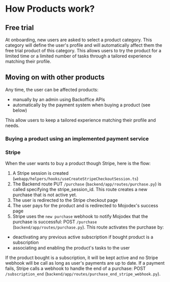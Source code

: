 # How Products work?

## Free trial
At onboarding, new users are asked to select a product category. This category will define the user's profile and will automatically affect them the free trial product of this category.
This allows users to try the product for a limited time or a limited number of tasks through a tailored experience matching their profile.

## Moving on with other products
Any time, the user can be affected products:
- manually by an admin using Backoffice APIs
- automatically by the payment system when buying a product (see below)

This allow users to keep a tailored experience matching their profile and needs.

### Buying a product using an implemented payment service

### Stripe
When the user wants to buy a product though Stripe, here is the flow:

1. A Stripe session is created (`webapp/helpers/hooks/useCreateStripeCheckoutSession.ts`)
2. The Backend route PUT `/purchase` (`backend/app/routes/purchase.py`) is called specifying the stripe_session_id. This route creates a new purchase that is not active yet.
3. The user is redirected to the Stripe checkout page
4. The user pays for the product and is redirected to Mojodex's success page
5. Stripe uses the `new purchase` webhook to notify Mojodex that the purchase is successful: POST `/purchase` (`backend/app/routes/purchase.py`). This route activates the purchase by:
- deactivating any previous active subscription if bought product is a subscription 
- associating and enabling the product's tasks to the user

If the product bought is a subscription, it will be kept active and no Stripe webhook will be call as long as user's payments are up to date. If a payment fails, Stripe calls a webhook to handle the end of a purchase: POST `/subscription_end` (`backend/app/routes/purchase_end_stripe_webhook.py`).
